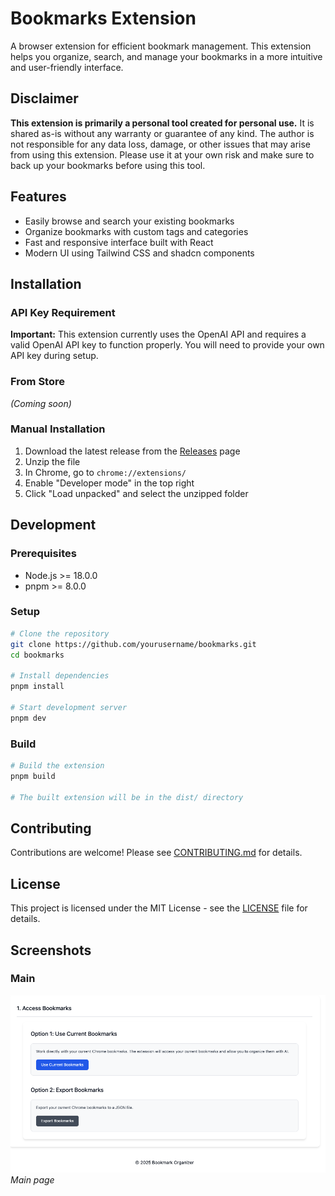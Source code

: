 # Bookmarks Extension

A browser extension for efficient bookmark management. This extension helps you organize, search, and manage your bookmarks in a more intuitive and user-friendly interface.

## Disclaimer

**This extension is primarily a personal tool created for personal use.** It is shared as-is without any warranty or guarantee of any kind. The author is not responsible for any data loss, damage, or other issues that may arise from using this extension. Please use it at your own risk and make sure to back up your bookmarks before using this tool.

## Features

- Easily browse and search your existing bookmarks
- Organize bookmarks with custom tags and categories
- Fast and responsive interface built with React
- Modern UI using Tailwind CSS and shadcn components

## Installation

### API Key Requirement
**Important:** This extension currently uses the OpenAI API and requires a valid OpenAI API key to function properly. You will need to provide your own API key during setup.

### From Store
*(Coming soon)*

### Manual Installation
1. Download the latest release from the [Releases](https://github.com/yourusername/bookmarks/releases) page
2. Unzip the file
3. In Chrome, go to `chrome://extensions/`
4. Enable "Developer mode" in the top right
5. Click "Load unpacked" and select the unzipped folder

## Development

### Prerequisites
- Node.js >= 18.0.0
- pnpm >= 8.0.0

### Setup
```bash
# Clone the repository
git clone https://github.com/yourusername/bookmarks.git
cd bookmarks

# Install dependencies
pnpm install

# Start development server
pnpm dev
```

### Build
```bash
# Build the extension
pnpm build

# The built extension will be in the dist/ directory
```

## Contributing

Contributions are welcome! Please see [CONTRIBUTING.md](CONTRIBUTING.md) for details.

## License

This project is licensed under the MIT License - see the [LICENSE](LICENSE) file for details.

## Screenshots
### Main
![Main](./screenshots/first.png)
*Main page*
